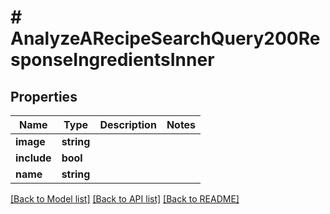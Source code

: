 # # AnalyzeARecipeSearchQuery200ResponseIngredientsInner

## Properties

Name | Type | Description | Notes
------------ | ------------- | ------------- | -------------
**image** | **string** |  |
**include** | **bool** |  |
**name** | **string** |  |

[[Back to Model list]](../../README.md#models) [[Back to API list]](../../README.md#endpoints) [[Back to README]](../../README.md)

